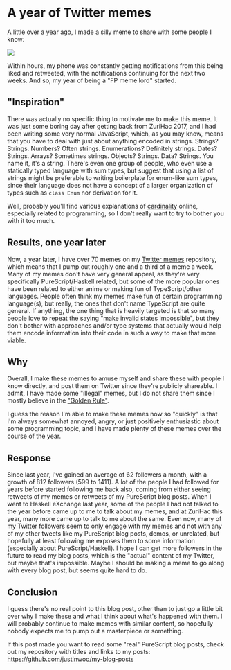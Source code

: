 # A year of Twitter memes

A little over a year ago, I made a silly meme to share with some people I know:

[![](https://i.imgur.com/wSU3656.png)](https://twitter.com/jusrin00/status/875238742621028355)

Within hours, my phone was constantly getting notifications from this being liked and retweeted, with the notifications continuing for the next two weeks. And so, my year of being a "FP meme lord" started.

## "Inspiration"

There was actually no specific thing to motivate me to make this meme. It was just some boring day after getting back from ZuriHac 2017, and I had been writing some very normal JavaScript, which, as you may know, means that you have to deal with just about anything encoded in strings. Strings? Strings. Numbers? Often strings. Enumerations? Definitely strings. Dates? Strings. Arrays? Sometimes strings. Objects? Strings. Data? Strings. You name it, it's a string. There's even one group of people, who even use a statically typed language with sum types, but suggest that using a list of strings might be preferable to writing boilerplate for enum-like sum types, since their language does not have a concept of a larger organization of types such as `class Enum` nor derivation for it.

Well, probably you'll find various explanations of [cardinality](https://en.wikipedia.org/wiki/Cardinality) online, especially related to programming, so I don't really want to try to bother you with it too much.

## Results, one year later

Now, a year later, I have over 70 memes on my [Twitter memes](https://github.com/justinwoo/my-twitter-memes) repository, which means that I pump out roughly one and a third of a meme a week. Many of my memes don't have very general appeal, as they're very specifically PureScript/Haskell related, but some of the more popular ones have been related to either anime or making fun of TypeScript/other languages. People often think my memes make fun of certain programming language(s), but really, the ones that don't name TypeScript are quite general. If anything, the one thing that is heavily targeted is that so many people love to repeat the saying "make invalid states impossible", but they don't bother with approaches and/or type systems that actually would help them encode information into their code in such a way to make that more viable.

## Why

Overall, I make these memes to amuse myself and share these with people I know directly, and post them on Twitter since they're publicly shareable. I admit, I have made some "illegal" memes, but I do not share them since I mostly believe in the ["Golden Rule"](https://en.wikipedia.org/wiki/Golden_Rule).

I guess the reason I'm able to make these memes now so "quickly" is that I'm always somewhat annoyed, angry, or just positively enthusiastic about some programming topic, and I have made plenty of these memes over the course of the year.

## Response

Since last year, I've gained an average of 62 followers a month, with a growth of 812 followers (599 to 1411). A lot of the people I had followed for years before started following me back also, coming from either seeing retweets of my memes or retweets of my PureScript blog posts. When I went to Haskell eXchange last year, some of the people I had not talked to the year before came up to me to talk about my memes, and at ZuriHac this year, many more came up to talk to me about the same. Even now, many of my Twitter followers seem to only engage with my memes and not with any of my other tweets like my PureScript blog posts, demos, or unrelated, but hopefully at least following me exposes them to some information (especially about PureScript/Haskell). I hope I can get more followers in the future to read my blog posts, which is the "actual" content of my Twitter, but maybe that's impossible. Maybe I should be making a meme to go along with every blog post, but seems quite hard to do.

## Conclusion

I guess there's no real point to this blog post, other than to just go a little bit over why I make these and what I think about what's happened with them. I will probably continue to make memes with similar content, so hopefully nobody expects me to pump out a masterpiece or something.

If this post made you want to read some "real" PureScript blog posts, check out my repository with titles and links to my posts: <https://github.com/justinwoo/my-blog-posts>


